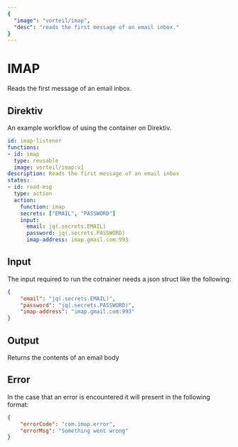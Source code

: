 ```yaml
---
{
  "image": "vorteil/imap",
  "desc": "reads the first message of an email inbox."
}
---
```


# IMAP

Reads the first message of an email inbox.

## Direktiv

An example workflow of using the container on Direktiv.

```yaml
id: imap-listener
functions:
- id: imap
  type: reusable
  image: vorteil/imap:v1
description: Reads the first message of an email inbox
states:
- id: read-msg
  type: action
  action: 
    function: imap
    secrets: ["EMAIL", "PASSWORD"]
    input:
      email: jq(.secrets.EMAIL)
      password: jq(.secrets.PASSWORD)
      imap-address: imap.gmail.com:993
```

## Input

The input required to run the cotnainer needs a json struct like the following:

```json
{
    "email": "jq(.secrets.EMAIL)",
    "password": "jq(.secrets.PASSWORD)",
    "imap-address": "imap.gmail.com:993"
}
```

## Output

Returns the contents of an email body

## Error

In the case that an error is encountered it will present in the following format:

```json
{
    "errorCode": "com.imap.error",
    "errorMsg": "Something went wrong"
}
```